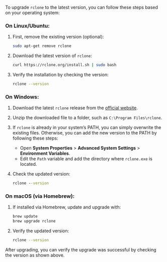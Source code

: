 To upgrade `rclone` to the latest version, you can follow these steps based on your operating system:

### On Linux/Ubuntu:
1. First, remove the existing version (optional):
   ```bash
   sudo apt-get remove rclone
   ```
   
2. Download the latest version of `rclone`:
   ```bash
   curl https://rclone.org/install.sh | sudo bash
   ```

3. Verify the installation by checking the version:
   ```bash
   rclone --version
   ```

### On Windows:
1. Download the latest `rclone` release from the [official website](https://rclone.org/downloads/).
2. Unzip the downloaded file to a folder, such as `C:\Program Files\rclone`.
3. If `rclone` is already in your system’s PATH, you can simply overwrite the existing files. Otherwise, you can add the new version to the PATH by following these steps:
   - Open **System Properties** > **Advanced System Settings** > **Environment Variables**.
   - Edit the `Path` variable and add the directory where `rclone.exe` is located.
   
4. Check the updated version:
   ```cmd
   rclone --version
   ```

### On macOS (via Homebrew):
1. If installed via Homebrew, update and upgrade with:
   ```bash
   brew update
   brew upgrade rclone
   ```

2. Verify the updated version:
   ```bash
   rclone --version
   ```

After upgrading, you can verify the upgrade was successful by checking the version as shown above.